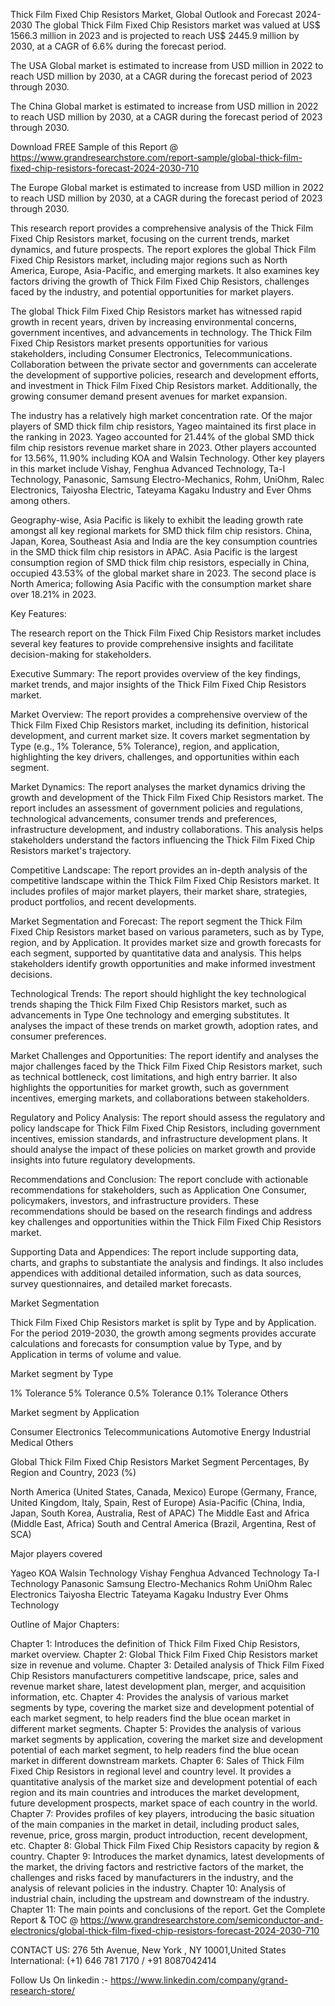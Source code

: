 Thick Film Fixed Chip Resistors Market, Global Outlook and Forecast 2024-2030
The global Thick Film Fixed Chip Resistors market was valued at US$ 1566.3 million in 2023 and is projected to reach US$ 2445.9 million by 2030, at a CAGR of 6.6% during the forecast period.

The USA Global market is estimated to increase from USD million in 2022 to reach USD million by 2030, at a CAGR during the forecast period of 2023 through 2030.

The China Global market is estimated to increase from USD million in 2022 to reach USD million by 2030, at a CAGR during the forecast period of 2023 through 2030.

Download FREE Sample of this Report @ https://www.grandresearchstore.com/report-sample/global-thick-film-fixed-chip-resistors-forecast-2024-2030-710

The Europe Global market is estimated to increase from USD million in 2022 to reach USD million by 2030, at a CAGR during the forecast period of 2023 through 2030.

This research report provides a comprehensive analysis of the Thick Film Fixed Chip Resistors market, focusing on the current trends, market dynamics, and future prospects. The report explores the global Thick Film Fixed Chip Resistors market, including major regions such as North America, Europe, Asia-Pacific, and emerging markets. It also examines key factors driving the growth of Thick Film Fixed Chip Resistors, challenges faced by the industry, and potential opportunities for market players.

The global Thick Film Fixed Chip Resistors market has witnessed rapid growth in recent years, driven by increasing environmental concerns, government incentives, and advancements in technology. The Thick Film Fixed Chip Resistors market presents opportunities for various stakeholders, including Consumer Electronics, Telecommunications. Collaboration between the private sector and governments can accelerate the development of supportive policies, research and development efforts, and investment in Thick Film Fixed Chip Resistors market. Additionally, the growing consumer demand present avenues for market expansion.

The industry has a relatively high market concentration rate. Of the major players of SMD thick film chip resistors, Yageo maintained its first place in the ranking in 2023. Yageo accounted for 21.44% of the global SMD thick film chip resistors revenue market share in 2023. Other players accounted for 13.56%, 11.90% including KOA and Walsin Technology. Other key players in this market include Vishay, Fenghua Advanced Technology, Ta-I Technology, Panasonic, Samsung Electro-Mechanics, Rohm, UniOhm, Ralec Electronics, Taiyosha Electric, Tateyama Kagaku Industry and Ever Ohms among others.

Geography-wise, Asia Pacific is likely to exhibit the leading growth rate amongst all key regional markets for SMD thick film chip resistors. China, Japan, Korea, Southeast Asia and India are the key consumption countries in the SMD thick film chip resistors in APAC. Asia Pacific is the largest consumption region of SMD thick film chip resistors, especially in China, occupied 43.53% of the global market share in 2023. The second place is North America; following Asia Pacific with the consumption market share over 18.21% in 2023.

Key Features:

The research report on the Thick Film Fixed Chip Resistors market includes several key features to provide comprehensive insights and facilitate decision-making for stakeholders.

Executive Summary: The report provides overview of the key findings, market trends, and major insights of the Thick Film Fixed Chip Resistors market.

Market Overview: The report provides a comprehensive overview of the Thick Film Fixed Chip Resistors market, including its definition, historical development, and current market size. It covers market segmentation by Type (e.g., 1% Tolerance, 5% Tolerance), region, and application, highlighting the key drivers, challenges, and opportunities within each segment.

Market Dynamics: The report analyses the market dynamics driving the growth and development of the Thick Film Fixed Chip Resistors market. The report includes an assessment of government policies and regulations, technological advancements, consumer trends and preferences, infrastructure development, and industry collaborations. This analysis helps stakeholders understand the factors influencing the Thick Film Fixed Chip Resistors market's trajectory.

Competitive Landscape: The report provides an in-depth analysis of the competitive landscape within the Thick Film Fixed Chip Resistors market. It includes profiles of major market players, their market share, strategies, product portfolios, and recent developments.

Market Segmentation and Forecast: The report segment the Thick Film Fixed Chip Resistors market based on various parameters, such as by Type, region, and by Application. It provides market size and growth forecasts for each segment, supported by quantitative data and analysis. This helps stakeholders identify growth opportunities and make informed investment decisions.

Technological Trends: The report should highlight the key technological trends shaping the Thick Film Fixed Chip Resistors market, such as advancements in Type One technology and emerging substitutes. It analyses the impact of these trends on market growth, adoption rates, and consumer preferences.

Market Challenges and Opportunities: The report identify and analyses the major challenges faced by the Thick Film Fixed Chip Resistors market, such as technical bottleneck, cost limitations, and high entry barrier. It also highlights the opportunities for market growth, such as government incentives, emerging markets, and collaborations between stakeholders.

Regulatory and Policy Analysis: The report should assess the regulatory and policy landscape for Thick Film Fixed Chip Resistors, including government incentives, emission standards, and infrastructure development plans. It should analyse the impact of these policies on market growth and provide insights into future regulatory developments.

Recommendations and Conclusion: The report conclude with actionable recommendations for stakeholders, such as Application One Consumer, policymakers, investors, and infrastructure providers. These recommendations should be based on the research findings and address key challenges and opportunities within the Thick Film Fixed Chip Resistors market.

Supporting Data and Appendices: The report include supporting data, charts, and graphs to substantiate the analysis and findings. It also includes appendices with additional detailed information, such as data sources, survey questionnaires, and detailed market forecasts.

Market Segmentation

Thick Film Fixed Chip Resistors market is split by Type and by Application. For the period 2019-2030, the growth among segments provides accurate calculations and forecasts for consumption value by Type, and by Application in terms of volume and value.

Market segment by Type

1% Tolerance
5% Tolerance
0.5% Tolerance
0.1% Tolerance
Others

Market segment by Application

Consumer Electronics
Telecommunications
Automotive
Energy
Industrial
Medical
Others

Global Thick Film Fixed Chip Resistors Market Segment Percentages, By Region and Country, 2023 (%)

North America (United States, Canada, Mexico)
Europe (Germany, France, United Kingdom, Italy, Spain, Rest of Europe)
Asia-Pacific (China, India, Japan, South Korea, Australia, Rest of APAC)
The Middle East and Africa (Middle East, Africa)
South and Central America (Brazil, Argentina, Rest of SCA)

Major players covered

Yageo
KOA
Walsin Technology
Vishay
Fenghua Advanced Technology
Ta-I Technology
Panasonic
Samsung Electro-Mechanics
Rohm
UniOhm
Ralec Electronics
Taiyosha Electric
Tateyama Kagaku Industry
Ever Ohms Technology

Outline of Major Chapters:

Chapter 1: Introduces the definition of Thick Film Fixed Chip Resistors, market overview.
Chapter 2: Global Thick Film Fixed Chip Resistors market size in revenue and volume.
Chapter 3: Detailed analysis of Thick Film Fixed Chip Resistors manufacturers competitive landscape, price, sales and revenue market share, latest development plan, merger, and acquisition information, etc.
Chapter 4: Provides the analysis of various market segments by type, covering the market size and development potential of each market segment, to help readers find the blue ocean market in different market segments.
Chapter 5: Provides the analysis of various market segments by application, covering the market size and development potential of each market segment, to help readers find the blue ocean market in different downstream markets.
Chapter 6: Sales of Thick Film Fixed Chip Resistors in regional level and country level. It provides a quantitative analysis of the market size and development potential of each region and its main countries and introduces the market development, future development prospects, market space of each country in the world.
Chapter 7: Provides profiles of key players, introducing the basic situation of the main companies in the market in detail, including product sales, revenue, price, gross margin, product introduction, recent development, etc.
Chapter 8: Global Thick Film Fixed Chip Resistors capacity by region & country.
Chapter 9: Introduces the market dynamics, latest developments of the market, the driving factors and restrictive factors of the market, the challenges and risks faced by manufacturers in the industry, and the analysis of relevant policies in the industry.
Chapter 10: Analysis of industrial chain, including the upstream and downstream of the industry.
Chapter 11: The main points and conclusions of the report.
Get the Complete Report & TOC @ https://www.grandresearchstore.com/semiconductor-and-electronics/global-thick-film-fixed-chip-resistors-forecast-2024-2030-710

CONTACT US:
276 5th Avenue, New York , NY 10001,United States
International: (+1) 646 781 7170 / +91 8087042414

Follow Us On linkedin :- https://www.linkedin.com/company/grand-research-store/
